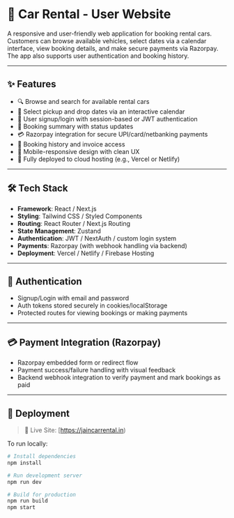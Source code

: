 # 🚗 Car Rental - User Website

A responsive and user-friendly web application for booking rental cars. Customers can browse available vehicles, select dates via a calendar interface, view booking details, and make secure payments via Razorpay. The app also supports user authentication and booking history.

---

## ✨ Features

- 🔍 Browse and search for available rental cars
- 📅 Select pickup and drop dates via an interactive calendar
- 🔐 User signup/login with session-based or JWT authentication
- 🧾 Booking summary with status updates
- 💳 Razorpay integration for secure UPI/card/netbanking payments
- 📖 Booking history and invoice access
- 📱 Mobile-responsive design with clean UX
- 🚀 Fully deployed to cloud hosting (e.g., Vercel or Netlify)

---

## 🛠️ Tech Stack

- **Framework**: React / Next.js  
- **Styling**: Tailwind CSS / Styled Components  
- **Routing**: React Router / Next.js Routing  
- **State Management**: Zustand
- **Authentication**: JWT / NextAuth / custom login system  
- **Payments**: Razorpay (with webhook handling via backend)  
- **Deployment**: Vercel / Netlify / Firebase Hosting

---

## 🔐 Authentication

- Signup/Login with email and password
- Auth tokens stored securely in cookies/localStorage
- Protected routes for viewing bookings or making payments

---

## 💳 Payment Integration (Razorpay)

- Razorpay embedded form or redirect flow
- Payment success/failure handling with visual feedback
- Backend webhook integration to verify payment and mark bookings as paid

---


## 🚀 Deployment

> 🔗 Live Site: [https://jaincarrental.in)  

To run locally:

```bash
# Install dependencies
npm install

# Run development server
npm run dev

# Build for production
npm run build
npm start
